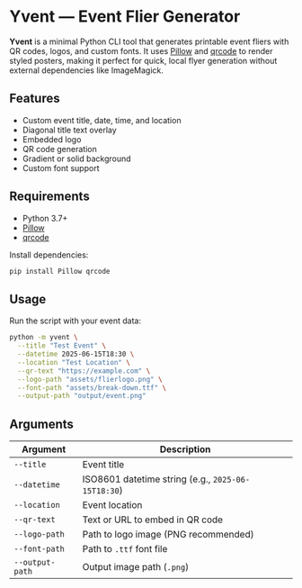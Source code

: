 # Yvent — Event Flier Generator

**Yvent** is a minimal Python CLI tool that generates printable event fliers with QR codes, logos, and custom fonts. It uses [Pillow](https://python-pillow.org) and [qrcode](https://pypi.org/project/qrcode/) to render styled posters, making it perfect for quick, local flyer generation without external dependencies like ImageMagick.

## Features

- Custom event title, date, time, and location
- Diagonal title text overlay
- Embedded logo
- QR code generation
- Gradient or solid background
- Custom font support

## Requirements

- Python 3.7+
- [Pillow](https://pypi.org/project/Pillow/)
- [qrcode](https://pypi.org/project/qrcode/)

Install dependencies:

```bash
pip install Pillow qrcode
```

## Usage

Run the script with your event data:

```bash
python -m yvent \
  --title "Test Event" \
  --datetime 2025-06-15T18:30 \
  --location "Test Location" \
  --qr-text "https://example.com" \
  --logo-path "assets/flierlogo.png" \
  --font-path "assets/break-down.ttf" \
  --output-path "output/event.png"
```

## Arguments

| Argument        | Description                                        |
| --------------- | -------------------------------------------------- |
| `--title`       | Event title                                        |
| `--datetime`    | ISO8601 datetime string (e.g., `2025-06-15T18:30`) |
| `--location`    | Event location                                     |
| `--qr-text`     | Text or URL to embed in QR code                    |
| `--logo-path`   | Path to logo image (PNG recommended)               |
| `--font-path`   | Path to `.ttf` font file                           |
| `--output-path` | Output image path (`.png`)                         |
